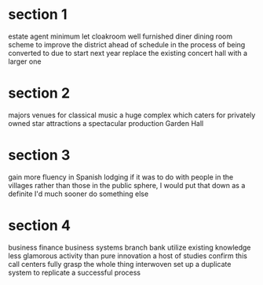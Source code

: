 # section 1

estate agent
minimum let
cloakroom
well furnished
diner
dining room
scheme to improve the district
ahead of schedule
in the process of being converted to
due to start next year
replace the existing concert hall with a larger one


# section 2

majors venues for classical music
a huge complex which caters for
privately owned
star attractions
a spectacular production
Garden Hall

# section 3

gain more fluency in Spanish
lodging
if it was to do with people in the villages rather than those in the public sphere, I would
put that down as a definite
I'd much sooner do something else

# section 4

business finance
business systems
branch bank
utilize existing knowledge
less glamorous activity than pure innovation
a host of studies confirm this
call centers
fully grasp the whole thing
interwoven
set up a duplicate system to replicate a successful process
